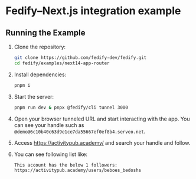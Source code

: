 # Fedify–Next.js integration example

## Running the Example

1.  Clone the repository:

    ```sh
    git clone https://github.com/fedify-dev/fedify.git
    cd fedify/examples/next14-app-router
    ```

2.  Install dependencies:

    ```sh
    pnpm i
    ```

3.  Start the server:

    ```sh
    pnpm run dev & pnpx @fedify/cli tunnel 3000
    ```

4.  Open your browser tunneled URL and start interacting with the app.
    You can see your handle such as
    `@demo@6c10b40c63d9e1ce7da55667ef0ef8b4.serveo.net`.

5.  Access https://activitypub.academy/ and search your handle and follow.

6.  You can see following list like:

    ```
    This account has the below 1 followers:
    https://activitypub.academy/users/beboes_bedoshs
    ```
